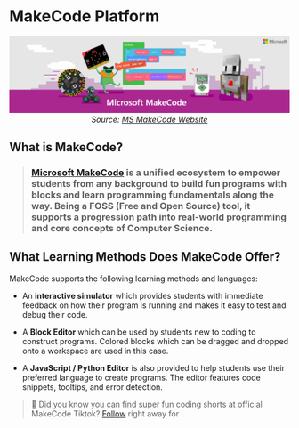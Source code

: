 # MakeCode Platform

 <p align="center"> <img alt="MakeCode Platform" src="../../assets/makecode-cover.png" width="1000px" /><br><em>Source: <a href="https://makecode.com/online-learning">MS MakeCode Website</a></em></p>

## What is MakeCode?

> ### [Microsoft MakeCode](https://makecode.com) is a unified ecosystem to empower students from any background to build fun programs with blocks and learn programming fundamentals along the way. Being a **FOSS** (Free and Open Source) tool, it supports a progression path into real-world programming and core concepts of Computer Science.

## What Learning Methods Does MakeCode Offer?

MakeCode supports the following learning methods and languages:

- An **interactive simulator** which provides students with immediate feedback on how their program is running and makes it easy to test and debug their code.

- A **Block Editor** which can be used by students new to coding to construct programs. Colored blocks which can be dragged and dropped onto a workspace are used in this case.

- A **JavaScript / Python Editor** is also provided to help students use their preferred language to create programs. The editor features code snippets, tooltips, and error detection.

> 📝 Did you know you can find super fun coding shorts at official MakeCode Tiktok? [Follow](https://www.tiktok.com/@msmakecode) right away for .
